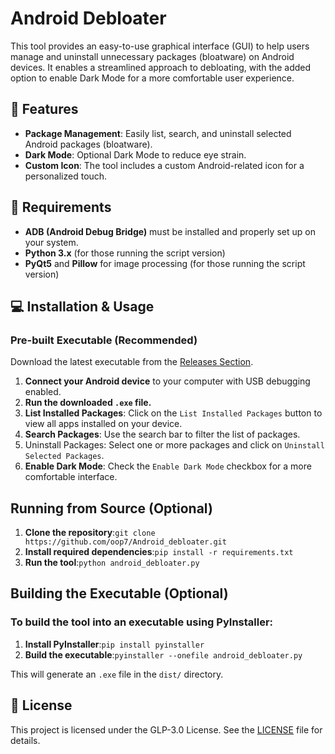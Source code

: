 # **Android Debloater**

This tool provides an easy-to-use graphical interface (GUI) to help users manage and uninstall unnecessary packages (bloatware) on Android devices. It enables a streamlined approach to debloating, with the added option to enable Dark Mode for a more comfortable user experience.

## 💪 Features

- **Package Management**: Easily list, search, and uninstall selected Android packages (bloatware).
- **Dark Mode**: Optional Dark Mode to reduce eye strain.
- **Custom Icon**: The tool includes a custom Android-related icon for a personalized touch.

## 🧩 Requirements

- **ADB (Android Debug Bridge)** must be installed and properly set up on your system.
- **Python 3.x** (for those running the script version)
- **PyQt5** and **Pillow** for image processing (for those running the script version)

## 💻 Installation & Usage

### **Pre-built Executable (Recommended)**

Download the latest executable from the [Releases Section](RELEASES).

1. **Connect your Android device** to your computer with USB debugging enabled.
2. **Run the downloaded `.exe` file.**
3. **List Installed Packages**: Click on the `List Installed Packages` button to view all apps installed on your device.
4. **Search Packages**: Use the search bar to filter the list of packages.
5. Uninstall Packages: Select one or more packages and click on `Uninstall Selected Packages`.
6. **Enable Dark Mode**: Check the `Enable Dark Mode` checkbox for a more comfortable interface.

## Running from Source (Optional)

1. **Clone the repository**:```git clone https://github.com/oop7/Android_debloater.git```
2. **Install required dependencies**:```pip install -r requirements.txt```
3. **Run the tool**:```python android_debloater.py```

## Building the Executable (Optional)

### To build the tool into an executable using PyInstaller:

1. **Install PyInstaller**:```pip install pyinstaller```
2. **Build the executable**:```pyinstaller --onefile android_debloater.py```

This will generate an `.exe` file in the `dist/` directory.

## 📜 License

This project is licensed under the GLP-3.0 License. See the [LICENSE](LICENSE) file for details.

